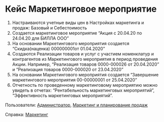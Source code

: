 # Кейс Маркетинговое мероприятие

1. Настраиваются учетные виды цен в Настройках маркетинга и продаж: Базовый и Себестоимость
2. Создается маркетинговое мероприятие “Акция с 20.04.20 по 24.04.20 для БИЛЛА ООО”
3. На основании Маркетингового мероприятия создается “Скидка(наценка) 000000001от 01.04.2020”
4. Создаются Реализации товаров и услуг с участием номенклатур и контрагентов из Маркетингового мероприятия в период проведения Акции. Например, “Реализация товаров 0000-000026 от 20.04.2020” и “Реализация товаров 0000-000020 от 23.04.2020”
5. На основании Маркетингового мероприятия создается “Завершение маркетингового мероприятия 00-00000001 от 25.04.2020”
6. Отчетность по проведенному маркетинговому мероприятию можно увидеть в отчетах: “Рентабельность маркетинговых мероприятий”, “Эффективность маркетинговых мероприятий”.

Пользователи: [Администратор](../Users/Administrator.md), [Маркетинг и планирование продаж](../Users/MarketingAndSalesPlanning.md)

Справка: <a href="https://konstanta-it.github.io/erp4food/CRM/Marketing/MarketingEvent/" target="_blank"> Маркетинг </a>